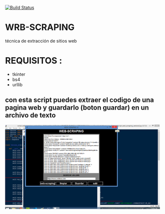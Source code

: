 
[![Build Status](https://img.shields.io/badge/Python-3.7-green?logo=python)]()

# WRB-SCRAPING
técnica de extracción de sitios web

# REQUISITOS :
* tkinter 
* bs4 
* urllib


## con esta script puedes extraer el codigo de una pagina web y guardarlo (boton guardar) en un archivo de texto

![Alt text](https://github.com/Gago-jpg/web-scaping/blob/master/wb-sp.png)

